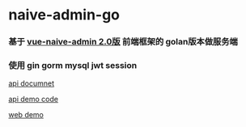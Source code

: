 # naive-admin-go

### 基于 [vue-naive-admin 2.0版](https://gitee.com/isme-admin/vue-naive-admin) 前端框架的 golan版本做服务端

### 使用 gin gorm mysql jwt session

[api documnet](https://apifox.com/apidoc/shared-ff4a4d32-c0d1-4caf-b0ee-6abc130f734a/api-134496720)

[api demo code](https://gitee.com/-/ide/project/isme-admin/isme-nest-serve/edit/main/-/src/modules/role/dto.ts)

[web demo](https://admin.isme.top/login?redirect=/)

